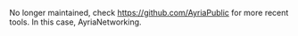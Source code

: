 No longer maintained, check https://github.com/AyriaPublic for more recent tools. In this case, AyriaNetworking.
